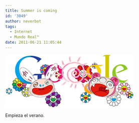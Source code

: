 ```yaml
---
title: Summer is coming
id: '3049'
author: neverbot
tags:
  - Internet
  - Mundo Real™
date: 2011-06-21 11:05:44
---
```


[](http://www.google.es/search?q=Solsticio+de+verano&ct=murakami_summer-hp&oi=ddle)[![201106211105.jpg](./summer-is-coming/201106211105.jpg)](http://www.google.es/search?q=Solsticio+de+verano&ct=murakami_summer-hp&oi=ddle)  

Empieza el verano.